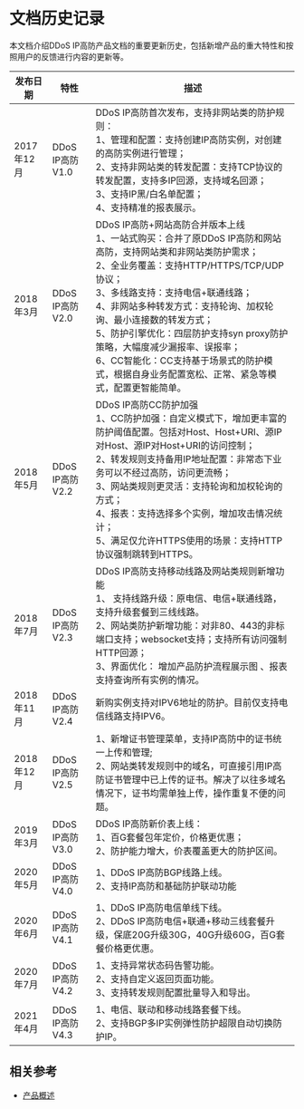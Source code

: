 # 文档历史记录

本文档介绍DDoS IP高防产品文档的重要更新历史，包括新增产品的重大特性和按照用户的反馈进行内容的更新等。

|发布日期|特性|描述|
|-|-|-|
|2017年12月|DDoS IP高防 V1.0|DDoS IP高防首次发布，支持非网站类的防护规则：<br />1、管理和配置：支持创建IP高防实例，对创建的高防实例进行管理；<br />2、支持非网站类的转发配置：支持TCP协议的转发配置，支持多IP回源，支持域名回源；<br />3、支持IP黑/白名单配置；<br />4、支持精准的报表展示。|
|2018年3月|DDoS IP高防 V2.0|DDoS IP高防+网站高防合并版本上线<br />1、一站式购买：合并了原DDoS IP高防和网站高防，支持网站类和非网站类防护需求；<br />2、全业务覆盖：支持HTTP/HTTPS/TCP/UDP协议；<br />3、多线路支持：支持电信+联通线路；<br /> 4、非网站多种转发方式：支持轮询、加权轮询、最小连接数的转发方式； <br /> 5、防护引擎优化：四层防护支持syn proxy防护策略，大幅度减少漏报率、误报率； <br />6、CC智能化：CC支持基于场景式的防护模式，根据自身业务配置宽松、正常、紧急等模式，配置更智能简单。|
|2018年5月|DDoS IP高防 V2.2|DDoS IP高防CC防护加强<br />1、CC防护加强：自定义模式下，增加更丰富的防护阈值配置。包括对Host、Host+URI、源IP对Host、源IP对Host+URI的访问控制；<br />2、转发规则支持备用IP地址配置：非常态下业务可以不经过高防，访问更流畅； <br />3、网站类规则更灵活：支持轮询和加权轮询的方式； <br />4、报表：支持选择多个实例，增加攻击情况统计；<br />5、满足仅允许HTTPS使用的场景：支持HTTP协议强制跳转到HTTPS。|
|2018年7月|DDoS IP高防 V2.3|DDoS IP高防支持移动线路及网站类规则新增功能<br />1、 支持线路升级：原电信、电信+联通线路，支持升级套餐到三线线路。<br />2、网站类防护新增功能：对非80、443的非标端口支持；websocket支持；支持所有访问强制HTTP回源；<br />3、界面优化： 增加产品防护流程展示图 、报表支持查询所有实例的情况。|
|2018年11月|DDoS IP高防V2.4|新购实例支持对IPV6地址的防护。目前仅支持电信线路支持IPV6。|
|2018年12月|DDoS IP高防V2.5|1、新增证书管理菜单，支持IP高防中的证书统一上传和管理; <br />2、网站类转发规则中的域名，可直接引用IP高防证书管理中已上传的证书。解决了以往多域名情况下，证书均需单独上传，操作重复不便的问题。|
|2019年3月|DDoS IP高防V3.0|DDoS IP高防新价表上线： <br /> 1、百G套餐包年定价，价格更优惠； <br />2、防护能力增大，价表覆盖更大的防护区间。|
|2020年5月|DDoS IP高防V4.0|1、DDoS IP高防BGP线路上线。<br />2、支持IP高防和基础防护联动功能|
|2020年6月|DDoS IP高防V4.1|1、DDoS IP高防电信单线下线。<br />2、DDoS IP高防电信+联通+移动三线套餐升级，保底20G升级30G，40G升级60G，百G套餐价格更优惠。|
|2020年7月|DDoS IP高防V4.2|1、支持异常状态码告警功能。<br />2、支持自定义返回页面功能。<br />3、支持转发规则配置批量导入和导出。|
|2021年4月|DDoS IP高防V4.3|1、电信、联动和移动线路套餐下线。<br />2、支持BGP多IP实例弹性防护超限自动切换防护IP。|

## 相关参考

- [产品概述](../Introduction/Product-Overview.md)

